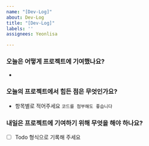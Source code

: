 ```yaml
---
name: "[Dev-Log]"
about: Dev-Log
title: "[Dev-Log]"
labels: ''
assignees: Yeonlisa

---
```


### 오늘은 어떻게 프로젝트에 기여했나요?
*

### 오늘의 프로젝트에서 힘든 점은 무엇인가요?
* 항목별로 적어주세요 
`코드를 첨부해도 좋습니다`

### 내일은 프로젝트에 기여하기 위해 무엇을 해야 하나요?
- [ ] Todo 형식으로 기록해 주세요

